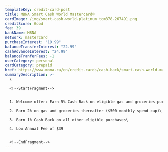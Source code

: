 ```yaml
---
templateKey: credit-card-post
title: MBNA Smart Cash World Mastercard®
cardImage: /img/smart-cash-world-platinum_tcm378-267491.png
creditScore: Good
fee: 39
bankName: MBNA
network: mastercard
purchaseInterest: "19.99"
balanceTransferInterest: "22.99"
cashAdvanceInterest: "24.99"
balanceTranferFees: -1
userCategory: personal
cardCategory: prepaid
href: https://www.mbna.ca/en/credit-cards/cash-back/smart-cash-world-mastercard/
summaryDescription: >-
  \

  <!--StartFragment-->


  1. Welcome offer: Earn 5% Cash Back on eligible gas and groceries purchases for the first 6 months ($500 monthly spend cap)\

  2. Earn 2% on gas and groceries thereafter ($500 monthly spend cap)\

  3. Earn 1% Cash Back on all other eligible purchases\

  4. Low Annual Fee of $39


  <!--EndFragment-->
---
```

